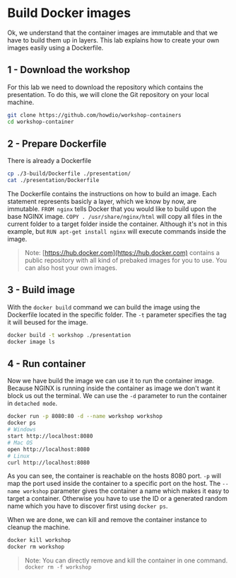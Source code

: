 # Build Docker images
Ok, we understand that the container images are immutable and that we have to build them up in layers. This lab explains how to create your own images easily using a Dockerfile.

## 1 - Download the workshop
For this lab we need to download the repository which contains the presentation. To do this, we will clone the Git repository on your local machine.
~~~sh
git clone https://github.com/howdio/workshop-containers
cd workshop-container
~~~

## 2 - Prepare Dockerfile
There is already a Dockerfile
~~~sh
cp ./3-build/Dockerfile ./presentation/
cat ./presentation/Dockerfile
~~~

The Dockerfile contains the instructions on how to build an image. Each statement represents basicly a layer, which we know by now, are immutable. `FROM nginx` tells Docker that you would like to build upon the base NGINX image. `COPY . /usr/share/nginx/html` will copy all files in the current folder to a target folder inside the container. Although it's not in this example, but `RUN apt-get install nginx` will execute commands inside the image. 

> Note: [https://hub.docker.com](https://hub.docker.com) contains a public repository with all kind of prebaked images for you to use. You can also host your own images.

## 3 - Build image
With the `docker build` command we can build the image using the Dockerfile located in the specific folder. The `-t` parameter specifies the tag it will beused for the image.

~~~sh
docker build -t workshop ./presentation
docker image ls
~~~

## 4 - Run container
Now we have build the image we can use it to run the container image. Because NGINX is running inside the container as image we don't want it block us out the terminal. We can use the `-d` parameter to run the container in `detached mode`.

~~~sh
docker run -p 8080:80 -d --name workshop workshop
docker ps
# Windows
start http://localhost:8080
# Mac OS
open http://localhost:8080
# Linux
curl http://localhost:8080
~~~

As you can see, the container is reachable on the hosts 8080 port. `-p` will map the port used inside the container to a specific port on the host. The `--name workshop` parameter gives the container a name which makes it easy to target a container. Otherwise you have to use the ID or a generated random name which you have to discover first using `docker ps`.

When we are done, we can kill and remove the container instance to cleanup the machine.

~~~sh
docker kill workshop
docker rm workshop
~~~

> Note: You can directly remove and kill the container in one command. `docker rm -f workshop`
